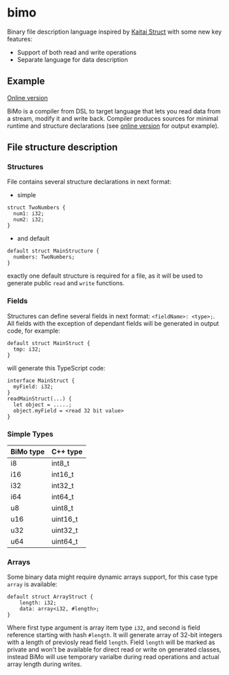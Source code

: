 # bimo
Binary file description language inspired by [Kaitai Struct](https://kaitai.io/) with some new key features:
* Support of both read and write operations
* Separate language for data description

## Example
[Online version](https://bimo-online.netlify.com/)

BiMo is a compiler from DSL to target language that lets you read data from a stream, modify it and write back. Compiler produces sources for minimal runtime and structure declarations (see [online version](https://bimo-online.netlify.com/) for output example).

## File structure description

### Structures
File contains several structure declarations in next format:
* simple
```
struct TwoNumbers {
  num1: i32;
  num2: i32;
}
```
* and default
```
default struct MainStructure {
  numbers: TwoNumbers;
}
```
exactly one default structure is required for a file, as it will be used to generate public `read` and `write` functions.

### Fields
Structures can define several fields in next format: `<fieldName>: <type>;`. All fields with the exception of dependant fields will be generated in output code, for example:
```
default struct MainStruct {
  tmp: i32;
}
```
will generate this TypeScript code:
```
interface MainStruct {
  myField: i32;
}
readMainStruct(...) {
  let object = .....;
  object.myField = <read 32 bit value>
}
```

### Simple Types
| BiMo type | C++ type|
|-----------|--------|
| i8        | int8_t |
| i16       | int16_t|
| i32       | int32_t|
| i64       | int64_t|
| u8        |uint8_t |
| u16       |uint16_t|
| u32       |uint32_t|
| u64       |uint64_t|

### Arrays
Some binary data might require dynamic arrays support, for this case type `array` is available:
```
default struct ArrayStruct {
    length: i32;
    data: array<i32, #length>;
}
```
Where first type argument is array item type `i32`, and second is field reference starting with hash `#length`. It will generate array of 32-bit integers with a length of previosly read field `length`. Field `length` will be marked as private and won't be available for direct read or write on generated classes, instead BiMo will use temporary varialbe during read operations and actual array length during writes.
